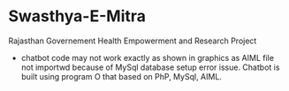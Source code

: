 # Swasthya-E-Mitra
Rajasthan Governement Health Empowerment and Research Project






- chatbot code may not work exactly as shown in graphics as AIML file not importwd because of MySql database setup error issue. Chatbot is built using program O that based on PhP, MySql, AIML.
